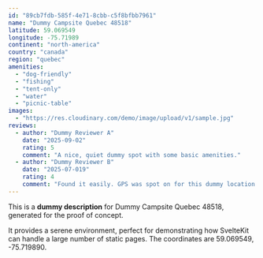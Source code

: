 ```yaml
---
id: "89cb7fdb-585f-4e71-8cbb-c5f8bfbb7961"
name: "Dummy Campsite Quebec 48518"
latitude: 59.069549
longitude: -75.71989
continent: "north-america"
country: "canada"
region: "quebec"
amenities:
  - "dog-friendly"
  - "fishing"
  - "tent-only"
  - "water"
  - "picnic-table"
images:
  - "https://res.cloudinary.com/demo/image/upload/v1/sample.jpg"
reviews:
  - author: "Dummy Reviewer A"
    date: "2025-09-02"
    rating: 5
    comment: "A nice, quiet dummy spot with some basic amenities."
  - author: "Dummy Reviewer B"
    date: "2025-07-019"
    rating: 4
    comment: "Found it easily. GPS was spot on for this dummy location."
---
```


This is a **dummy description** for Dummy Campsite Quebec 48518, generated for the proof of concept.

It provides a serene environment, perfect for demonstrating how SvelteKit can handle a large number of static pages. The coordinates are 59.069549, -75.719890.
